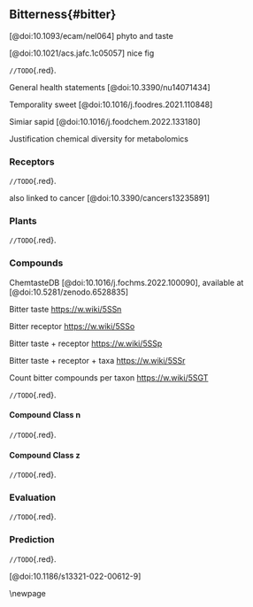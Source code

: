 ## Bitterness{#bitter}


[@doi:10.1093/ecam/nel064] phyto and taste

[@doi:10.1021/acs.jafc.1c05057] nice fig

`//TODO`{.red}.

General health statements [@doi:10.3390/nu14071434]

Temporality sweet [@doi:10.1016/j.foodres.2021.110848]

Simiar sapid [@doi:10.1016/j.foodchem.2022.133180]

Justification chemical diversity for metabolomics

### Receptors

`//TODO`{.red}.

also linked to cancer [@doi:10.3390/cancers13235891]

### Plants

`//TODO`{.red}.

### Compounds

ChemtasteDB [@doi:10.1016/j.fochms.2022.100090], available at [@doi:10.5281/zenodo.6528835]

Bitter taste https://w.wiki/5SSn

Bitter receptor https://w.wiki/5SSo

Bitter taste + receptor https://w.wiki/5SSp

Bitter taste + receptor + taxa https://w.wiki/5SSr

Count bitter compounds per taxon https://w.wiki/5SGT

`//TODO`{.red}.

#### Compound Class n 

`//TODO`{.red}.

#### Compound Class z 

`//TODO`{.red}.

### Evaluation

`//TODO`{.red}.

### Prediction

`//TODO`{.red}.

[@doi:10.1186/s13321-022-00612-9]

\newpage